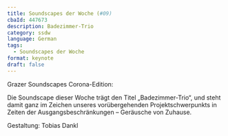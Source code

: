 ```yaml
---
title: Soundscapes der Woche (#09)
cbaId: 447673
description: Badezimmer-Trio
category: ssdw
language: German
tags:
  - Soundscapes der Woche
format: keynote
draft: false
---
```

Grazer Soundscapes Corona-Edition:

Die Soundscape dieser Woche trägt den Titel „Badezimmer-Trio“, und steht damit ganz im Zeichen unseres vorübergehenden Projektschwerpunkts in Zeiten der Ausgangsbeschränkungen – Geräusche von Zuhause.

Gestaltung: Tobias Dankl


